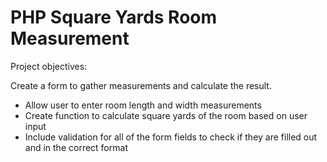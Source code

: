 # PHP Square Yards Room Measurement

Project objectives:

Create a form to gather measurements and calculate the result.
- Allow user to enter room length and width measurements
- Create function to calculate square yards of the room based on user input
- Include validation for all of the form fields to check if they are filled out and in the correct format
